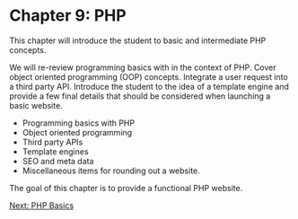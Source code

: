 # Chapter 9: PHP

This chapter will introduce the student to basic and intermediate PHP concepts. 

We will re-review programming basics with in the context of PHP. Cover object oriented programming (OOP) concepts. Integrate a user request into a third party API. Introduce the student to the idea of a template engine and provide a few final details that should be considered when launching a basic website.

* Programming basics with PHP
* Object oriented programming
* Third party APIs 
* Template engines
* SEO and meta data
* Miscellaneous items for rounding out a website.

The goal of this chapter is to provide a functional PHP website.

[Next: PHP Basics](01-PHPBasics.md)
